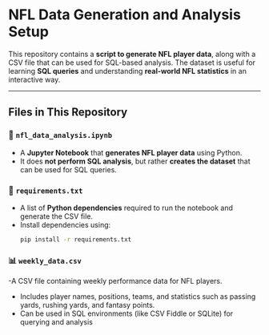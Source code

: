 # **NFL Data Generation and Analysis Setup**  

This repository contains a **script to generate NFL player data**, along with a CSV file that can be used for SQL-based analysis. The dataset is useful for learning **SQL queries** and understanding **real-world NFL statistics** in an interactive way.  

---

## **Files in This Repository**  

### 🏈 `nfl_data_analysis.ipynb`  
- A **Jupyter Notebook** that **generates NFL player data** using Python.  
- It does **not perform SQL analysis**, but rather **creates the dataset** that can be used for SQL queries.  

### 📄 `requirements.txt`  
- A list of **Python dependencies** required to run the notebook and generate the CSV file.  
- Install dependencies using:  
  ```bash
  pip install -r requirements.txt

### 📊 `weekly_data.csv`
-A CSV file containing weekly performance data for NFL players.
- Includes player names, positions, teams, and statistics such as passing yards, rushing yards, and fantasy points.
- Can be used in SQL environments (like CSV Fiddle or SQLite) for querying and analysis

